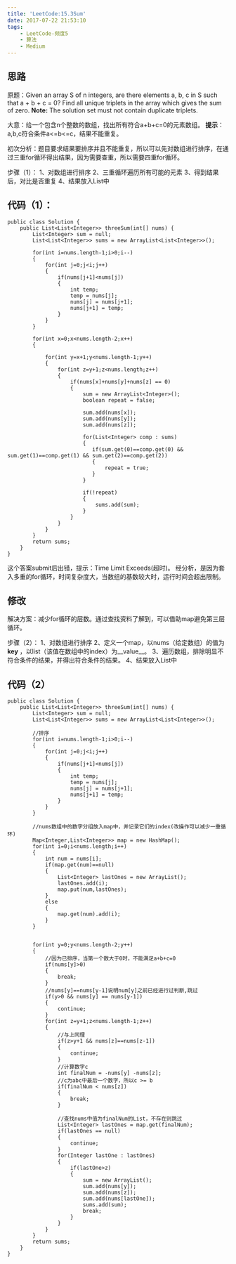 ```yaml
---
title: 'LeetCode:15.3Sum'
date: 2017-07-22 21:53:10
tags:
	- LeetCode-频度5
	- 算法
	- Medium
---
```



## 思路
原题：Given an array S of n integers, are there elements a, b, c in S such that a + b + c = 0? Find all unique triplets in the array which gives the sum of zero.
__Note:__ The solution set must not contain duplicate triplets.

<!-- more -->
大意：给一个包含n个整数的数组，找出所有符合a+b+c=0的元素数组。
__提示__：a,b,c符合条件a<=b<=c，结果不能重复。

初次分析：题目要求结果要排序并且不能重复，所以可以先对数组进行排序，在通过三重for循环得出结果，因为需要查重，所以需要四重for循环。

步骤（1）：
	1、对数组进行排序
	2、三重循环遍历所有可能的元素
	3、得到结果后，对比是否重复
	4、结果放入List中

## 代码（1）：
```
public class Solution {
    public List<List<Integer>> threeSum(int[] nums) {
        List<Integer> sum = null;
        List<List<Integer>> sums = new ArrayList<List<Integer>>();
        
        for(int i=nums.length-1;i>0;i--)
        {
            for(int j=0;j<i;j++)
            {
                if(nums[j+1]<nums[j])
                {
                    int temp;
                    temp = nums[j];
                    nums[j] = nums[j+1];
                    nums[j+1] = temp;
                }
            }
        }
        
        for(int x=0;x<nums.length-2;x++)
        {
            
            for(int y=x+1;y<nums.length-1;y++)
            {
                for(int z=y+1;z<nums.length;z++)
                {
                    if(nums[x]+nums[y]+nums[z] == 0)
                    {
                        sum = new ArrayList<Integer>();
                        boolean repeat = false;
                        
                        sum.add(nums[x]);
                        sum.add(nums[y]);
                        sum.add(nums[z]);
                        
                        for(List<Integer> comp : sums)
                        {
                           if(sum.get(0)==comp.get(0) && sum.get(1)==comp.get(1) && sum.get(2)==comp.get(2))
                           {
                               repeat = true;
                           }
                        }
                        
                        if(!repeat)
                        {
                            sums.add(sum);
                        }
                    }
                }
            }
        }
        return sums;
    }
}
```
这个答案submit后出错，提示：Time Limit Exceeds(超时)。
经分析，是因为套入多重的for循环，时间复杂度大，当数组的基数较大时，运行时间会超出限制。

## 修改
解决方案：减少for循环的层数。通过查找资料了解到，可以借助map避免第三层循环。

步骤（2）：
	1、对数组进行排序
	2、定义一个map，以nums（给定数组）的值为 __key__ ，以list（该值在数组中的index）为__value__。
	3、遍历数组，排除明显不符合条件的结果，并得出符合条件的结果。
	4、结果放入List中

## 代码（2）
```
public class Solution {
    public List<List<Integer>> threeSum(int[] nums) {
        List<Integer> sum = null;
        List<List<Integer>> sums = new ArrayList<List<Integer>>();
        
        //排序
        for(int i=nums.length-1;i>0;i--)
        {
            for(int j=0;j<i;j++)
            {
                if(nums[j+1]<nums[j])
                {
                    int temp;
                    temp = nums[j];
                    nums[j] = nums[j+1];
                    nums[j+1] = temp;
                }
            }
        }
        
        //nums数组中的数字分组放入map中，并记录它们的index(改操作可以减少一重循环)
        Map<Integer,List<Integer>> map = new HashMap();
        for(int i=0;i<nums.length;i++)
        {
            int num = nums[i];
            if(map.get(num)==null)
            {
                List<Integer> lastOnes = new ArrayList();
                lastOnes.add(i);
                map.put(num,lastOnes);
            }
            else
            {
                map.get(num).add(i);
            }
        }
        
        
        for(int y=0;y<nums.length-2;y++)
        {
            //因为已排序，当第一个数大于0时，不能满足a+b+c=0
            if(nums[y]>0)
            {
                break;
            }
            //nums[y]==nums[y-1]说明num[y]之前已经进行过判断,跳过
            if(y>0 && nums[y] == nums[y-1])
            {
                continue;
            }
            for(int z=y+1;z<nums.length-1;z++)
            {
                //与上同理
                if(z>y+1 && nums[z]==nums[z-1])
                {
                    continue;
                }
                //计算数字c
                int finalNum = -nums[y] -nums[z];
                //c为abc中最后一个数字，所以c >= b
                if(finalNum < nums[z])
                {
                    break;
                }
                
                //查找nums中值为finalNum的List，不存在则跳过
                List<Integer> lastOnes = map.get(finalNum);
                if(lastOnes == null)
                {
                    continue;
                }
                for(Integer lastOne : lastOnes)
                {
                    if(lastOne>z)
                    {
                        sum = new ArrayList();
                        sum.add(nums[y]);
                        sum.add(nums[z]);
                        sum.add(nums[lastOne]);
                        sums.add(sum);
                        break;
                    }
                }
            }
        }
        return sums;
    }
}
```



